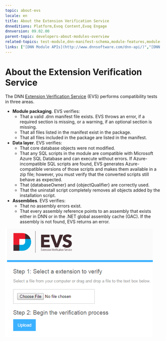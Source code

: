 ```yaml
---
topic: about-evs
locale: en
title: About the Extension Verification Service
dnneditions: Platform,Evoq Content,Evoq Engage
dnnversion: 09.02.00
parent-topic: developers-about-modules-overview
related-topics: test-module,dnn-manifest-schema,module-features,module-architecture,developers-creating-modules-overview
links: ["[DNN Module APIs](http://www.dnnsoftware.com/dnn-api/)","[DNN Community Blog: Extension Verification Service (EVS) by Nathan Rover](http://www.dnnsoftware.com/community-blog/cid/147439/extension-verification-service-evs)","[DNN Community Blog: Extension Verification Service (EVS) Update by Nathan Rover](http://www.dnnsoftware.com/community-blog/cid/154576/extension-verification-service-evs-update%20from%20june%202013)"]
---
```


# About the Extension Verification Service

The DNN [Extension Verification Service](http://evs.dnnsoftware.com) (EVS) performs compatibility tests in three areas.

*   **Module packaging**. EVS verifies:
    *   That a valid .dnn manifest file exists. EVS throws an error, if a required section is missing, or a warning, if an optional section is missing.
    *   That all files listed in the manifest exist in the package.
    *   That all files included in the package are listed in the manifest.
*   **Data layer**. EVS verifies:
    *   That core database objects were not modified.
    *   That any SQL scripts in the module are compatible with Microsoft Azure SQL Database and can execute without errors. If Azure-incompatible SQL scripts are found, EVS generates Azure-compatible versions of those scripts and makes them available in a zip file; however, you must verify that the converted scripts still behave as expected.
    *   That {databaseOwner} and {objectQualifier} are correctly used.
    *   That the uninstall script completely removes all objects added by the installation script.
*   **Assemblies**. EVS verifies:
    *   That no assembly errors exist.
    *   That every assembly reference points to an assembly that exists either in DNN or in the .NET global assembly cache (GAC). If the assembly is not found, EVS returns an error.

  

![EVS website](img/scr-EVS.png)